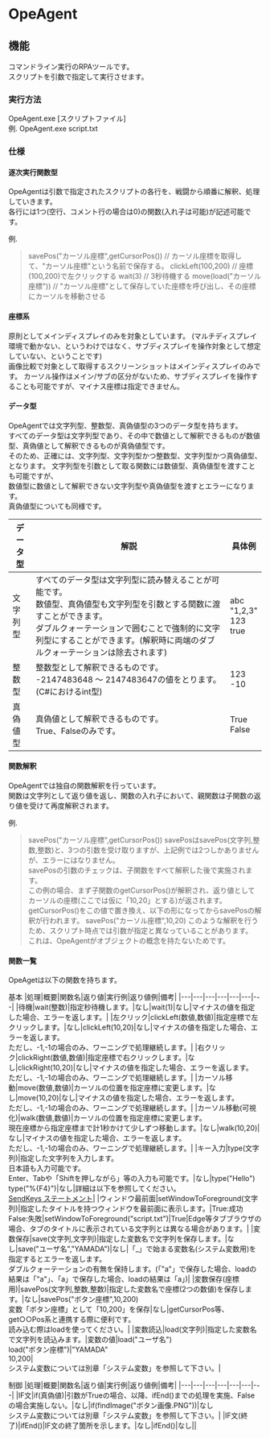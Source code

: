 # OpeAgent
## 機能
コマンドライン実行のRPAツールです。  
スクリプトを引数で指定して実行させます。  
### 実行方法
OpeAgent.exe [スクリプトファイル]  
例. OpeAgent.exe script.txt  

### 仕様
#### 逐次実行関数型
OpeAgentは引数で指定されたスクリプトの各行を、戦闘から順番に解釈、処理していきます。  
各行には1つ(空行、コメント行の場合は0)の関数(入れ子は可能)が記述可能です。
  
例.
> savePos("カーソル座標",getCursorPos()) // カーソル座標を取得して、"カーソル座標"という名前で保存する。
> clickLeft(100,200) // 座標(100,200)で左クリックする
> wait(3) // 3秒待機する
> move(load("カーソル座標")) // "カーソル座標"として保存していた座標を呼び出し、その座標にカーソルを移動させる

#### 座標系
原則としてメインディスプレイのみを対象としています。
(マルチディスプレイ環境で動かない、というわけではなく、サブディスプレイを操作対象として想定していない、ということです)  
画像比較で対象として取得するスクリーンショットはメインディスプレイのみです。
カーソル操作はメイン/サブの区分がないため、サブディスプレイを操作することも可能ですが、マイナス座標は指定できません。

#### データ型
OpeAgentでは文字列型、整数型、真偽値型の3つのデータ型を持ちます。  
すべてのデータ型は文字列型であり、その中で数値として解釈できるものが数値型、真偽値として解釈できるものが真偽値型です。  
そのため、正確には、文字列型、文字列型かつ整数型、文字列型かつ真偽値型、となります。
文字列型を引数として取る関数には数値型、真偽値型を渡すことも可能ですが、  
数値型に数値として解釈できない文字列型や真偽値型を渡すとエラーになります。  
真偽値型についても同様です。  


|データ型|解説|具体例|
|---|---|---|
|文字列型|すべてのデータ型は文字列型に読み替えることが可能です。<br>数値型、真偽値型も文字列型を引数とする関数に渡すことができます。<br>ダブルクォーテーションで囲むことで強制的に文字列型にすることができます。(解釈時に両端のダブルクォーテーションは除去されます)|abc<br>"1,2,3"<br>123<br>true|
|整数型|整数型として解釈できるものです。<br>-2147483648 ～ 2147483647の値をとります。(C#におけるint型)|123<br>-10|
|真偽値型|真偽値として解釈できるものです。<br>True、Falseのみです。|True<br>False

#### 関数解釈
OpeAgentでは独自の関数解釈を行っています。  
関数は文字列として返り値を返し、関数の入れ子において、親関数は子関数の返り値を受けて再度解釈されます。

例.
> savePos("カーソル座標",getCursorPos())
savePosはsavePos(文字列,整数,整数)と、3つの引数を受け取りますが、上記例では2つしかありませんが、エラーにはなりません。  
savePosの引数のチェックは、子関数をすべて解釈した後で実施されます。  
この例の場合、まず子関数のgetCursorPos()が解釈され、返り値としてカーソルの座標(ここでは仮に「10,20」とする)が返されます。
getCursorPos()をこの値で置き換え、以下の形になってからsavePosの解釈が行われます。
> savePos("カーソル座標",10,20)
このような解釈を行うため、スクリプト時点では引数が指定と異なっていることがあります。  
これは、OpeAgentがオブジェクトの概念を持たないためです。
  
#### 関数一覧
OpeAgetは以下の関数を持ちます。

基本
|処理|概要|関数名|返り値|実行例|返り値例|備考|
|---|---|---|---|---|---|---|
|待機|wait(整数)|指定秒待機します。|なし|wait(1)|なし|マイナスの値を指定した場合、エラーを返します。|
|左クリック|clickLeft(数値,数値)|指定座標で左クリックします。|なし|clickLeft(10,20)|なし|マイナスの値を指定した場合、エラーを返します。<br>ただし、-1,-1の場合のみ、ワーニングで処理継続します。|
|右クリック|clickRight(数値,数値)|指定座標で右クリックします。|なし|clickRight(10,20)|なし|マイナスの値を指定した場合、エラーを返します。<br>ただし、-1,-1の場合のみ、ワーニングで処理継続します。|
|カーソル移動|move(数値,数値)|カーソルの位置を指定座標に変更します。|なし|move(10,20)|なし|マイナスの値を指定した場合、エラーを返します。<br>ただし、-1,-1の場合のみ、ワーニングで処理継続します。|
|カーソル移動(可視化)|walk(数値,数値)|カーソルの位置を指定座標に変更します。<br>現在座標から指定座標まで計1秒かけて少しずつ移動します。|なし|walk(10,20)|なし|マイナスの値を指定した場合、エラーを返します。<br>ただし、-1,-1の場合のみ、ワーニングで処理継続します。|
|キー入力|type(文字列)|指定した文字列を入力します。<br>日本語も入力可能です。<br>Enter、Tabや「Shiftを押しながら」等の入力も可能です。|なし|type("Hello")<br>type("%{F4}")|なし|詳細は以下を参照してください。<br>[SendKeys ステートメント](https://learn.microsoft.com/ja-jp/office/vba/language/reference/user-interface-help/sendkeys-statement)|
|ウィンドウ最前面|setWindowToForeground(文字列)|指定したタイトルを持つウィンドウを最前面に表示します。|True:成功<br>False:失敗|setWindowToForeground("script.txt")|True|Edge等タブブラウザの場合、タブのタイトルに表示されている文字列とは異なる場合があります。|
|変数保存|save(文字列,文字列)|指定した変数名で文字列を保存します。|なし|save("ユーザ名","YAMADA")|なし|「_」で始まる変数名(システム変数用)を指定するとエラーを返します。<br>ダブルクォーテーションの有無を保持します。(「"a"」で保存した場合、loadの結果は「"a"」、「a」で保存した場合、loadの結果は「a」)|
|変数保存(座標用)|savePos(文字列,整数,整数)|指定した変数名で座標(2つの数値)を保存します。|なし|savePos("ボタン座標",10,200)<br>変数「ボタン座標」として「10,200」を保存|なし|getCursorPos等、get○○Pos系と連携する際に便利です。<br>読み込む際はloadを使ってください。|
|変数読込|load(文字列)|指定した変数名で文字列を読込みます。|変数の値|load("ユーザ名")<br>load("ボタン座標")|"YAMADA"<br>10,200|<br>システム変数については別章「システム変数」を参照して下さい。|

制御
|処理|概要|関数名|返り値|実行例|返り値例|備考|
|---|---|---|---|---|---|---|
|IF文|if(真偽値)|引数がTrueの場合、以降、ifEnd()までの処理を実施、Falseの場合実施しない。|なし|if(findImage("ボタン画像.PNG"))|なし<br>システム変数については別章「システム変数」を参照して下さい。|
|IF文(終了)|ifEnd()|IF文の終了箇所を示します。|なし|ifEnd()|なし||


